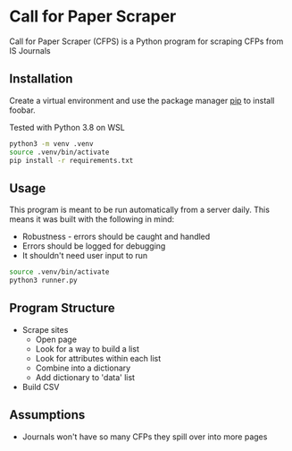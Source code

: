 # Call for Paper Scraper

Call for Paper Scraper (CFPS) is a Python program for scraping CFPs from IS Journals

## Installation

Create a virtual environment and use the package manager [pip](https://pip.pypa.io/en/stable/) to install foobar.

Tested with Python 3.8 on WSL

```bash
python3 -m venv .venv
source .venv/bin/activate
pip install -r requirements.txt
```

## Usage

This program is meant to be run automatically from a server daily. This means it was built with the following in mind:
* Robustness - errors should be caught and handled
* Errors should be logged for debugging
* It shouldn't need user input to run


```bash
source .venv/bin/activate
python3 runner.py
```

## Program Structure

* Scrape sites
    * Open page
    * Look for a way to build a list
    * Look for attributes within each list
    * Combine into a dictionary
    * Add dictionary to 'data' list
* Build CSV

## Assumptions
* Journals won't have so many CFPs they spill over into more pages
